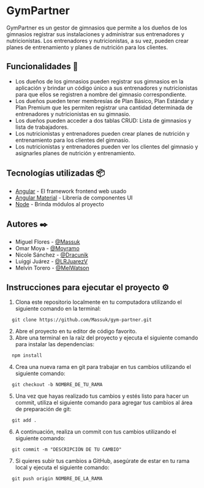 
# GymPartner

GymPartner es un gestor de gimnasios que permite a los dueños de los gimnasios registrar sus instalaciones y administrar sus entrenadores y nutricionistas. Los entrenadores y nutricionistas, a su vez, pueden crear planes de entrenamiento y planes de nutrición para los clientes.

## Funcionalidades 🚀

- Los dueños de los gimnasios pueden registrar sus gimnasios en la aplicación y brindar un código único a sus entrenadores y nutricionistas para que ellos se registren a nombre del gimnasio correspondiente.
- Los dueños pueden tener membresías de Plan Básico, Plan Estándar y Plan Premium que les permiten registrar una cantidad determinada de entrenadores y nutricionistas en su gimnasio.
- Los dueños pueden acceder a dos tablas CRUD: Lista de gimnasios y lista de trabajadores.
- Los nutricionistas y entrenadores pueden crear planes de nutrición y entrenamiento para los clientes del gimnasio.
- Los nutricionistas y entrenadores pueden ver los clientes del gimnasio y asignarles planes de nutrición y entrenamiento.

## Tecnologías utilizadas 📦

* [Angular](https://angular.io/) - El framework frontend web usado
* [Angular Material](https://material.angular.io/) - Librería de componentes UI
* [Node](https://nodejs.org/es) - Brinda módulos al proyecto

## Autores ✒️

- Miguel Flores - [@Massuk](https://www.github.com/Massuk)
- Omar Moya - [@Moyramo](https://www.github.com/Moyramo)
- Nicole Sánchez - [@Dracunik](https://www.github.com/Dracunik)
- Luiggi Juárez - [@LRJuarezV](https://www.github.com/LRJuarezV)
- Melvin Torero - [@MelWatson](https://www.github.com/U20201B276)

## Instrucciones para ejecutar el proyecto ⚙️

1. Clona este repositorio localmente en tu computadora utilizando el siguiente comando en la terminal:

```
  git clone https://github.com/Massuk/gym-partner.git

```

2. Abre el proyecto en tu editor de código favorito.
3. Abre una terminal en la raíz del proyecto y ejecuta el siguiente comando para instalar las dependencias:

```
  npm install

```
4. Crea una nueva rama en git para trabajar en tus cambios utilizando el siguiente comando:

```
  git checkout -b NOMBRE_DE_TU_RAMA

```
5. Una vez que hayas realizado tus cambios y estés listo para hacer un commit, utiliza el siguiente comando para agregar tus cambios al área de preparación de git:

```
  git add .

```
6. A continuación, realiza un commit con tus cambios utilizando el siguiente comando:

```
  git commit -m "DESCRIPCIÓN DE TU CAMBIO"

```
7. Si quieres subir tus cambios a GitHub, asegúrate de estar en tu rama local y ejecuta el siguiente comando:

```
  git push origin NOMBRE_DE_LA_RAMA

```
